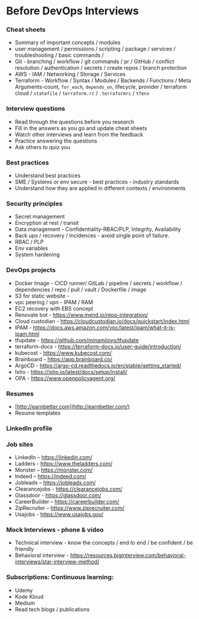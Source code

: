 # Before DevOps Interviews

### **Cheat sheets**

- Summary of important concepts / modules
- user management / permissions / scripting / package / services / troubleshooting / basic commands /
- Git - branching / workflow / git commands / pr / GitHub / conflict resolution / authentication / secrets / create repos / branch protection
- AWS - IAM / Networking / Storage / Services
- Terraform - Workflow / Syntax / Modules / Backends / Functions / Meta Arguments-count, `for_each`, `depends_on`, lifecycle, provider / terraform cloud / `statefile` / `terraform.rc` / `.terraformrc` / `tfenv`

### **Interview questions**

- Read through the questions before you research
- Fill in the answers as you go and update cheat sheets
- Watch other interviews and learn from the feedback
- Practice answering the questions
- Ask others to quiz you

### **Best practices**

- Understand best practices
- SME / Systems or env secure - best practices - industry standards
- Understand how they are applied in different contexts / environments

### **Security principles**

- Secret management
- Encryption at rest / transit
- Data management - Confidentiality-RBAC/PLP, Integrity, Availability
- Back ups / recovery / Incidences - avoid single point of failure.
- RBAC / PLP
- Env variables
- System hardening

### **DevOps projects**

- Docker Image - CICD runner/ GitLab / pipeline / secrets / workflow / dependencies / repo / pull / vault / Dockerfile / image
- S3 for static website -
- vpc peering / vpn - IPAM / RAM
- EC2 recovery with EBS concept
- Renovate bot - https://www.mend.io/repo-integration/
- Cloud custodian - https://cloudcustodian.io/docs/quickstart/index.html
- IPAM - https://docs.aws.amazon.com/vpc/latest/ipam/what-it-is-ipam.html
- tfupdate - https://github.com/minamijoyo/tfupdate
- terraform-docs - https://terraform-docs.io/user-guide/introduction/
- kubecost - https://www.kubecost.com/
- Brainboard - https://app.brainboard.co/
- ArgoCD - https://argo-cd.readthedocs.io/en/stable/getting_started/
- Istio - https://istio.io/latest/docs/setup/install/
- OPA - https://www.openpolicyagent.org/

### **Resumes**

- [http://earnbetter.com](http://earnbetter.com/)
- Resume templates

### **LinkedIn profile**

### **Job sites**

- LinkedIn – https://linkedin.com/
- Ladders - https://www.theladders.com/
- Monster – https://monster.com/
- Indeed – https://indeed.com/
- Jobleads – https://jobleads.com/
- Clearancejobs - https://clearancejobs.com/
- Glassdoor - https://glassdoor.com/
- CareerBuilder – https://careerbuilder.com/
- ZipRecruiter – https://www.ziprecruiter.com/
- Usajobs - https://www.usajobs.gov/

### **Mock Interviews** - phone & video

- Technical interview - know the concepts / end to end / be confident / be friendly
- Behavioral interview - https://resources.biginterview.com/behavioral-interviews/star-interview-method/

### **Subscriptions**: Continuous learning:

- Udemy
- Kode Kloud
- Medium
- Read tech blogs / publications
